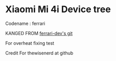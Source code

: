 Xiaomi Mi 4i Device tree
==================================================

Codename : ferrari


KANGED FROM [ferrari-dev's git](http://github.com/ferrari-dev)

For overheat fixing test


Credit For thewisenerd at github
